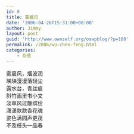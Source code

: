 ```yaml
---
id: 8
title: 雾晨风
date: '2006-04-26T15:31:00+08:00'
author: Jimmy
layout: post
guid: 'http://www.ownself.org/oswpblog/?p=100'
permalink: /2006/wu-chen-feng.html
categories:
    - 杂感
---
```


 雾晨风，烟波润   
 瑛瑛漫漫落轻尘   
 露水台，青丝痕   
 斜竹画里书小文   
 淡草风过散缤纷   
 潇潇款款香花魂   
 姿色满园声更茂   
 不及枝头一品春